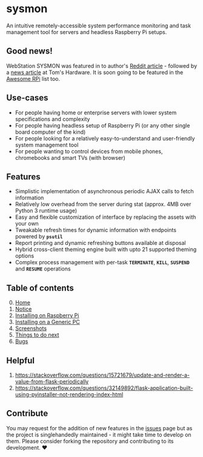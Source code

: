 # sysmon
An intuitive remotely-accessible system performance monitoring and task management tool for servers and headless Raspberry Pi setups.

## Good news!
WebStation SYSMON was featured in to author's [Reddit article](https://www.reddit.com/r/raspberry_pi/comments/htwe0o/i_have_created_an_intuitive_remotelyaccessible/) - followed by a [news article](https://www.tomshardware.com/news/manage-your-headless-raspberry-pi-remotely-from-a-web-browser) at Tom's Hardware. It is soon going to be featured in the [Awesome RPi]() list too.

## Use-cases
- For people having home or enterprise servers with lower system specifications and complexity
- For people having headless setup of Raspberry Pi (or any other single board computer of the kind)
- For people looking for a relatively easy-to-understand and user-friendly system management tool
- For people wanting to control devices from mobile phones, chromebooks and smart TVs (with browser)

## Features
- Simplistic implementation of asynchronous periodic AJAX calls to fetch information
- Relatively low overhead from the server during stat (approx. 4MB over Python 3 runtime usage)
- Easy and flexible customization of interface by replacing the assets with your own
- Tweakable refresh times for dynamic information with endpoints powered by **`psutil`**
- Report printing and dynamic refreshing buttons available at disposal
- Hybrid cross-client theming engine built with upto 21 supported theming options
- Complex process management with per-task **`TERMINATE`**, **`KILL`**, **`SUSPEND`** and **`RESUME`** operations

## Table of contents
0. [Home](https://github.com/t0xic0der/sysmon/wiki)
1. [Notice](https://github.com/t0xic0der/sysmon/wiki/Notice)
2. [Installing on Raspberry Pi](https://github.com/t0xic0der/sysmon/wiki/Installing-on-Raspberry-Pi)
3. [Installing on a Generic PC](https://github.com/t0xic0der/sysmon/wiki/Installing-on-a-Generic-PC)
4. [Screenshots](https://github.com/t0xic0der/sysmon/wiki/Screenshots)
5. [Things to do next](https://github.com/t0xic0der/sysmon/wiki/Things-to-do-next)
6. [Bugs](https://github.com/t0xic0der/sysmon/wiki/Bugs)

## Helpful
1. https://stackoverflow.com/questions/15721679/update-and-render-a-value-from-flask-periodically
2. https://stackoverflow.com/questions/32149892/flask-application-built-using-pyinstaller-not-rendering-index-html

## Contribute
You may request for the addition of new features in the [issues](https://github.com/t0xic0der/sysmon/issues) page but as the project is singlehandedly maintained - it might take time to develop on them. Please consider forking the repository and contributing to its development. :heart:
